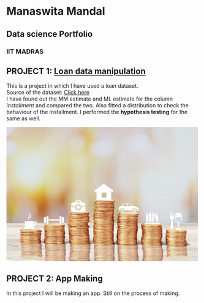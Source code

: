 # Manaswita Mandal
## Data science Portfolio
### IIT MADRAS
## **PROJECT 1**: [Loan data manipulation](https://docs.google.com/spreadsheets/d/1DYB76shXokv-JewlVeU0gy7NzvxKG9IKoA5wcCwWJ64/edit?usp=sharing)
This is a project in which I have used a loan dataset.      
Source of the dataset: [Click here](https://www.kaggle.com/apartmentguru/exploratory-lending/data)        
I have found out the MM estimate and ML estimate for the column *installment* and compared the two. Also fitted a distribution to check the behaviour of the installment. I performed the **hypothesis testing** for the same as well.


![](/images/Loan_Pic_.png)


## **PROJECT 2**: App Making
In this project I will be making an app. Still on the process of making.
